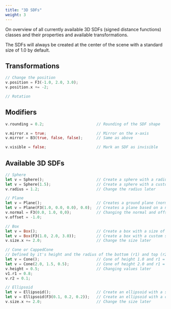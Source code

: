 ```yaml
---
title: "3D SDFs"
weight: 3
---
```


On overview of all currently available 3D SDFs (signed distance functions) classes and their properties and available transformations.

The SDFs will always be created at the center of the scene with a standard size of 1.0 by default.

## Transformations

```rust
// Change the position
v.position = F3(-1.0, 2.0, 3.0);
v.position.x += -2;

// Rotation
```

## Modifiers

```rust
v.rounding = 0.2;                       // Rounding of the SDF shape

v.mirror.x = true;                      // Mirror on the x-axis
v.mirror = B3(true, false, false);      // Same as above

v.visible = false;                      // Mark an SDF as invisible
```

## Available 3D SDFs

```rust
// Sphere
let v = Sphere();                       // Create a sphere with a radius of 1.0.
let v = Sphere(1.5);                    // Create a sphere with a custom radius
v.radius = 1.2;                         // Change the radius later

// Plane
let v = Plane();                        // Creates a ground plane (normal is F3(0.0, 1.0, 0.0))
let v = Plane(F3(1.0, 0.0, 0.0), 0.0);  // Creates a plane based on a normal vector and an axis-offset
v.normal = F3(0.0, 1.0, 0,0);           // Changing the normal and offset manually
v.offset = -1.0;

// Box
let v = Box();                          // Create a box with a size of F3(1.0, 1.0, 1.0)
let v = Box(F3(1.0, 2.0, 3.0));         // Create a box with a custom size
v.size.x += 2.0;                        // Change the size later

// Cone or CappedCone
// Defined by it's height and the radius of the bottom (r1) and top (r2).
let v = Cone();                         // Cone of height 1.0 and r1 = 1.0 and r2 = 0.0
let v = Cone(2.0, 1.5, 0.5);            // Cone of height 2.0 and r1 = 1.5 and r2 = 0.5
v.height = 0.5;                         // Changing values later
v1.r1 = 0.8;
v.r2 = 0.1;

// Ellipsoid
let v = Ellipsoid();                    // Create an ellipsoid with a size of F3(1.0, 1.0, 1.0)
let v = Ellipsoid(F3(0.1, 0.2, 0.2));   // Create an ellipsoid with a custom size
v.size.x += 2.0;                        // Change the size later
```